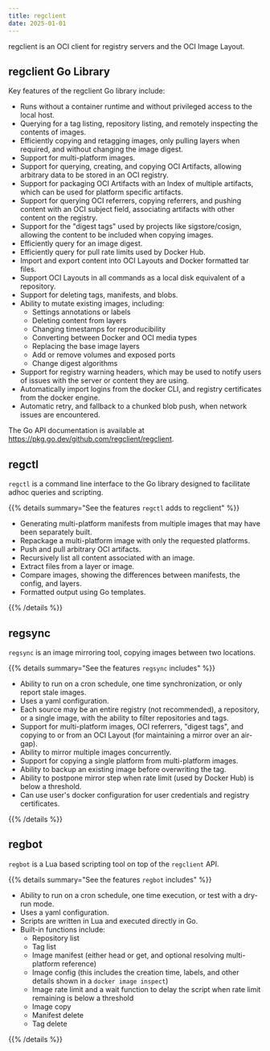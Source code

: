 ```yaml
---
title: regclient
date: 2025-01-01
---
```


regclient is an OCI client for registry servers and the OCI Image Layout.

## regclient Go Library

Key features of the regclient Go library include:

- Runs without a container runtime and without privileged access to the local host.
- Querying for a tag listing, repository listing, and remotely inspecting the contents of images.
- Efficiently copying and retagging images, only pulling layers when required, and without changing the image digest.
- Support for multi-platform images.
- Support for querying, creating, and copying OCI Artifacts, allowing arbitrary data to be stored in an OCI registry.
- Support for packaging OCI Artifacts with an Index of multiple artifacts, which can be used for platform specific artifacts.
- Support for querying OCI referrers, copying referrers, and pushing content with an OCI subject field, associating artifacts with other content on the registry.
- Support for the "digest tags" used by projects like sigstore/cosign, allowing the content to be included when copying images.
- Efficiently query for an image digest.
- Efficiently query for pull rate limits used by Docker Hub.
- Import and export content into OCI Layouts and Docker formatted tar files.
- Support OCI Layouts in all commands as a local disk equivalent of a repository.
- Support for deleting tags, manifests, and blobs.
- Ability to mutate existing images, including:
  - Settings annotations or labels
  - Deleting content from layers
  - Changing timestamps for reproducibility
  - Converting between Docker and OCI media types
  - Replacing the base image layers
  - Add or remove volumes and exposed ports
  - Change digest algorithms
- Support for registry warning headers, which may be used to notify users of issues with the server or content they are using.
- Automatically import logins from the docker CLI, and registry certificates from the docker engine.
- Automatic retry, and fallback to a chunked blob push, when network issues are encountered.

The Go API documentation is available at <https://pkg.go.dev/github.com/regclient/regclient>.

## regctl

`regctl` is a command line interface to the Go library designed to facilitate adhoc queries and scripting.

{{% details summary="See the features `regctl` adds to regclient" %}}

- Generating multi-platform manifests from multiple images that may have been separately built.
- Repackage a multi-platform image with only the requested platforms.
- Push and pull arbitrary OCI artifacts.
- Recursively list all content associated with an image.
- Extract files from a layer or image.
- Compare images, showing the differences between manifests, the config, and layers.
- Formatted output using Go templates.

{{% /details %}}

## regsync

`regsync` is an image mirroring tool, copying images between two locations.

{{% details summary="See the features `regsync` includes" %}}

- Ability to run on a cron schedule, one time synchronization, or only report stale images.
- Uses a yaml configuration.
- Each source may be an entire registry (not recommended), a repository, or a single image, with the ability to filter repositories and tags.
- Support for multi-platform images, OCI referrers, "digest tags", and copying to or from an OCI Layout (for maintaining a mirror over an air-gap).
- Ability to mirror multiple images concurrently.
- Support for copying a single platform from multi-platform images.
- Ability to backup an existing image before overwriting the tag.
- Ability to postpone mirror step when rate limit (used by Docker Hub) is below a threshold.
- Can use user's docker configuration for user credentials and registry certificates.

{{% /details %}}

## regbot

`regbot` is a Lua based scripting tool on top of the `regclient` API.

{{% details summary="See the features `regbot` includes" %}}

- Ability to run on a cron schedule, one time execution, or test with a dry-run mode.
- Uses a yaml configuration.
- Scripts are written in Lua and executed directly in Go.
- Built-in functions include:
  - Repository list
  - Tag list
  - Image manifest (either head or get, and optional resolving multi-platform reference)
  - Image config (this includes the creation time, labels, and other details shown in a `docker image inspect`)
  - Image rate limit and a wait function to delay the script when rate limit remaining is below a threshold
  - Image copy
  - Manifest delete
  - Tag delete

{{% /details %}}
